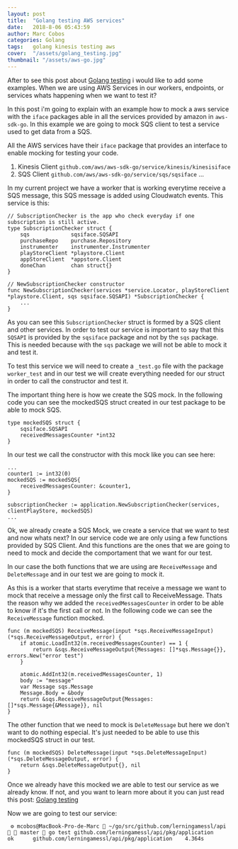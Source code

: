 ```yaml
---
layout: post
title:  "Golang testing AWS services"
date:   2018-8-06 05:43:59
author: Marc Cobos
categories: Golang
tags:	golang kinesis testing aws
cover:  "/assets/golang_testing.jpg"
thumbnail: "/assets/aws-go.jpg"
---
```


After to see this post about [Golang testing][toptal testing post] i would like to add some examples. When we are using AWS Services in our workers, endpoints, or services whats happening when we want to test it?

In this post i'm going to explain with an example how to mock a aws service with the `iface` packages able in all the services provided by amazon in `aws-sdk-go`. In this example we are going to mock SQS client to test a service used to get data from a SQS.

All the AWS services have their `iface` package that provides an interface to enable mocking for testing your code.

1. Kinesis Client `github.com/aws/aws-sdk-go/service/kinesis/kinesisiface`
1. SQS Client `github.com/aws/aws-sdk-go/service/sqs/sqsiface`
...

In my current project we have a worker that is working everytime receive a SQS message, this SQS message is added using Cloudwatch events. This service is this:

```
// SubscriptionChecker is the app who check everyday if one subscription is still active.
type SubscriptionChecker struct {
	sqs             sqsiface.SQSAPI
	purchaseRepo    purchase.Repository
	instrumenter    instrumenter.Instrumenter
	playStoreClient *playstore.Client
	appStoreClient  *appstore.Client
	doneChan        chan struct{}
}

// NewSubscriptionChecker constructor
func NewSubscriptionChecker(services *service.Locator, playStoreClient *playstore.Client, sqs sqsiface.SQSAPI) *SubscriptionChecker {
    ...
}
```

As you can see this `SubscriptionChecker` struct is formed by a SQS client and other services. In order to test our service is important to say that this `SQSAPI` is provided by the `sqsiface` package and not by the `sqs` package. This is needed because with the `sqs` package we will not be able to mock it and test it.

To test this service we will need to create a `_test.go` file with the package `worker_test` and in our test we will create everything needed for our struct in order to call the constructor and test it.

The important thing here is how we create the SQS mock. In the following code you can see the mockedSQS struct created in our test package to be able to mock SQS.

```
type mockedSQS struct {
	sqsiface.SQSAPI
	receivedMessagesCounter *int32
}
```

In our test we call the constructor with this mock like you can see here:

```
...
counter1 := int32(0)
mockedSQS := mockedSQS{
	receivedMessagesCounter: &counter1,
}

subscriptionChecker := application.NewSubscriptionChecker(services, clientPlayStore, mockedSQS)
...
```

Ok, we already create a SQS Mock, we create a service that we want to test and now whats next? In our service code we are only using a few functions provided by SQS Client. And this functions are the ones that we are going to need to mock and decide the comportament that we want for our test.

In our case the both functions that we are using are `ReceiveMessage` and `DeleteMessage` and in our test we are going to mock it.

As this is a worker that starts everytime that receive a message we want to mock that receive a message only the first call to ReceiveMessage. Thats the reason why we added the `receivedMessagesCounter` in order to be able to know if it's the first call or not. In the following code we can see the `ReceiveMessage` function mocked.

```
func (m mockedSQS) ReceiveMessage(input *sqs.ReceiveMessageInput) (*sqs.ReceiveMessageOutput, error) {
	if atomic.LoadInt32(m.receivedMessagesCounter) == 1 {
		return &sqs.ReceiveMessageOutput{Messages: []*sqs.Message{}}, errors.New("error test")
	}

	atomic.AddInt32(m.receivedMessagesCounter, 1)
	body := "message"
	var Message sqs.Message
	Message.Body = &body
	return &sqs.ReceiveMessageOutput{Messages: []*sqs.Message{&Message}}, nil
}
```

The other function that we need to mock is `DeleteMessage` but here we don't want to do nothing especial. It's just needed to be able to use this mockedSQS struct in our test.
```
func (m mockedSQS) DeleteMessage(input *sqs.DeleteMessageInput) (*sqs.DeleteMessageOutput, error) {
	return &sqs.DeleteMessageOutput{}, nil
}
```

Once we already have this mocked we are able to test our service as we already know. If not, and you want to learn more about it you can just read this post: [Golang testing][toptal testing post]

Now we are going to test our service:
```
 ⚙ mcobos@MacBook-Pro-de-Marc  ~/go/src/github.com/lerningamessl/api   master  go test github.com/lerningamessl/api/pkg/application
ok  	github.com/lerningamessl/api/pkg/application	4.364s
```

[toptal testing post]: https://www.toptal.com/go/your-introductory-course-to-testing-with-go
